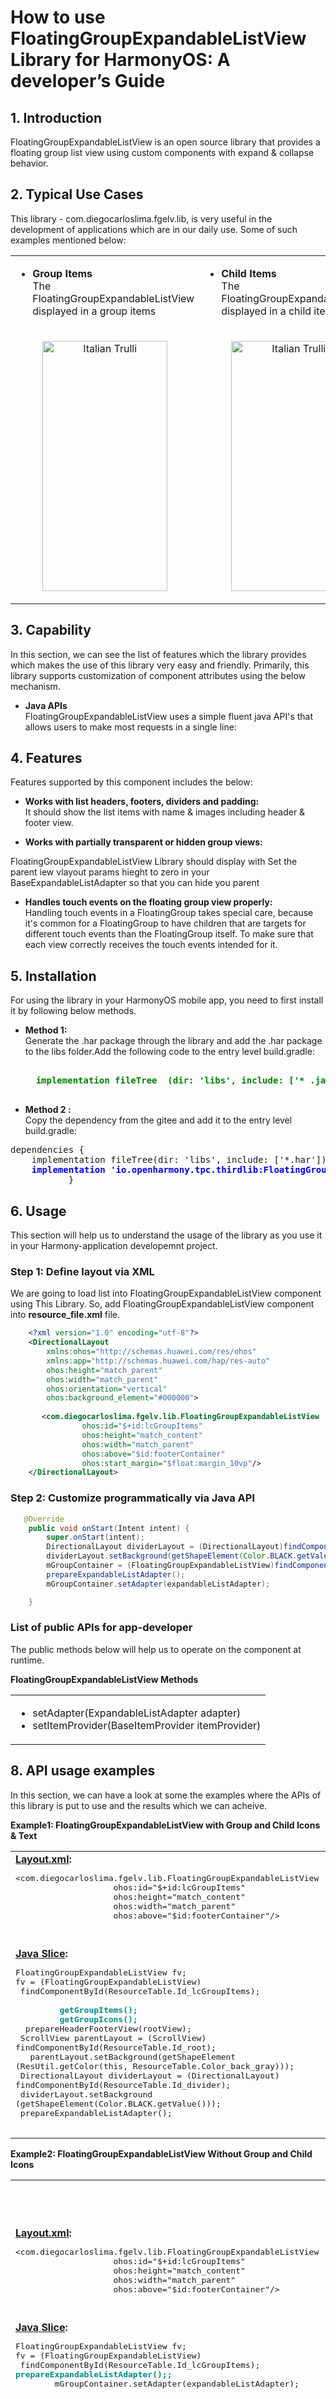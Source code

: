 
# How to use FloatingGroupExpandableListView  Library for HarmonyOS: A developer’s Guide

## **1. Introduction**

FloatingGroupExpandableListView is an open source library that provides a floating group list view using custom components with expand & collapse behavior.

## **2. Typical Use Cases**
This library - com.diegocarloslima.fgelv.lib, is very useful in the development of applications which are in our daily use. Some of such examples mentioned below:


<div align="center">
<table>
    <tr>
        <td>
            <ul><li><b>Group Items</b></br>The FloatingGroupExpandableListView displayed in a group items </li><ul>
        </td>
       <td>
            <ul><li><b>Child Items</b></br>The FloatingGroupExpandableListView displayed in a child items.</li><ul>
        </td>
    </tr>
    <tr>
        <td width="50%"><p align="center"><img src="FGELVImages/image1.gif" alt="Italian Trulli" style="width:200px;height:400px;"></p></td>
        <td width="100%"><p align="center"><img src="FGELVImages/image2.gif" alt="Italian Trulli" style="width:200px;height:400px;"></p></td>
    </tr>
</table>
</div>



## **3. Capability**
In this section, we can see the list of features which the library provides which makes the use of this library very easy and friendly. Primarily, this library supports customization of component attributes using the below mechanism.

* **Java APIs**</br>
FloatingGroupExpandableListView  uses a simple fluent java API's that allows users to make most requests in a single line:
 
## **4. Features**
Features supported by this component includes the below:
* **Works with list headers, footers, dividers and padding:** </br>
It should show the list items with name & images including header & footer view.

* **Works with partially transparent or hidden group views:**<br>
 
FloatingGroupExpandableListView Library should display with Set the parent iew vlayout params hieght to zero in your BaseExpandableListAdapter so that you can hide you parent
* **Handles touch events on the floating group view properly:**<br>
 Handling touch events in a FloatingGroup takes special care, because it's common for a FloatingGroup to have children that are targets for different touch events than the FloatingGroup itself. To make sure that each view correctly receives the touch events intended for it.
## **5. Installation**
For using the library in your HarmonyOS mobile app, you need to first install it by following below methods.

* **Method 1:**  </br>
Generate the .har package through the library and add the .har package to the libs folder.Add the following code to the entry level build.gradle:
    <pre>
       <b style="color:green">
    implementation fileTree  (dir: 'libs', include: ['* .jar', '* .har'])
       </b>
</pre>

* **Method 2 :**  </br>
Copy the dependency from the gitee and add it to the entry level build.gradle:
<pre>
dependencies {
    implementation fileTree(dir: 'libs', include: ['*.har'])
    <b style="color:blue;">implementation 'io.openharmony.tpc.thirdlib:FloatingGroupExpandableListView:1.0.1'</b>
           }
</pre>


## **6. Usage**
This section will help us to understand the usage of the library as you use it in your Harmony-application developemnt project.

### **Step 1: Define layout via XML**
We are going to load list  into FloatingGroupExpandableListView component using This  Library. So, add FloatingGroupExpandableListView component into <strong>resource_file.xml</strong> file.

```xml
    <?xml version="1.0" encoding="utf-8"?>
    <DirectionalLayout
        xmlns:ohos="http://schemas.huawei.com/res/ohos"
        xmlns:app="http://schemas.huawei.com/hap/res-auto"
        ohos:height="match_parent"
        ohos:width="match_parent"
        ohos:orientation="vertical"
        ohos:background_element="#000000">
            
       <com.diegocarloslima.fgelv.lib.FloatingGroupExpandableListView
                ohos:id="$+id:lcGroupItems"
                ohos:height="match_content"
                ohos:width="match_parent"
                ohos:above="$id:footerContainer"
                ohos:start_margin="$float:margin_10vp"/>
    </DirectionalLayout>
```
### **Step 2: Customize programmatically via Java API**
```java
   @Override
    public void onStart(Intent intent) {
        super.onStart(intent);
        DirectionalLayout dividerLayout = (DirectionalLayout)findComponentById(ResourceTable.Id_divider);
        dividerLayout.setBackground(getShapeElement(Color.BLACK.getValue()));
        mGroupContainer = (FloatingGroupExpandableListView)findComponentById(ResourceTable.Id_lcGroupItems);
        prepareExpandableListAdapter();
        mGroupContainer.setAdapter(expandableListAdapter);

    }
```

### **List of public APIs for app-developer**
The public methods below will help us to operate on the component at runtime.

**FloatingGroupExpandableListView  Methods**
<table>
<tr>
    <td>
        <ul>
            <li>setAdapter(ExpandableListAdapter adapter)</li>
            <li>setItemProvider(BaseItemProvider itemProvider)</li>
        </ul>
    </td>
  
</tr>
</table>

## **8. API usage examples**
In this section, we can have a look at some the examples where the APIs of this library is put to use and the results which we can acheive.

**Example1: FloatingGroupExpandableListView with Group and Child Icons & Text**
<table>
    <tr>
        <td width=700px">
        <b><u>Layout.xml</u>:</b>
        <pre>
&ltcom.diegocarloslima.fgelv.lib.FloatingGroupExpandableListView
                    ohos:id="$+id:lcGroupItems"
                    ohos:height="match_content"
                    ohos:width="match_parent"
                    ohos:above="$id:footerContainer"/>
</br>
</pre>
<b><u>Java Slice</u>:</b>
<pre>
FloatingGroupExpandableListView fv;
fv = (FloatingGroupExpandableListView)
 findComponentById(ResourceTable.Id_lcGroupItems);
<b style="color:DarkCyan;">
         getGroupItems();
         getGroupIcons();</b>
  prepareHeaderFooterView(rootView);
 ScrollView parentLayout = (ScrollView) 
findComponentById(ResourceTable.Id_root);
   parentLayout.setBackground(getShapeElement
(ResUtil.getColor(this, ResourceTable.Color_back_gray)));
 DirectionalLayout dividerLayout = (DirectionalLayout)
findComponentById(ResourceTable.Id_divider);
 dividerLayout.setBackground
(getShapeElement(Color.BLACK.getValue()));
 prepareExpandableListAdapter();
        </pre>
        </td>
        <td width=300px">
        <p align="center"><img src="FGELVImages/image3.gif" alt="Italian Trulli" style="width:200px;height:400px;"></p>
        </td>
    </tr>
</table>


**Example2: FloatingGroupExpandableListView Without Group and Child Icons**
<table>
    <tr>
        <td width=700px">
        <b><u>Layout.xml</u>:</b>
        <pre>
&ltcom.diegocarloslima.fgelv.lib.FloatingGroupExpandableListView
                    ohos:id="$+id:lcGroupItems"
                    ohos:height="match_content"
                    ohos:width="match_parent"
                    ohos:above="$id:footerContainer"/>
</br>
</pre>
<b><u>Java Slice</u>:</b>
<pre>
FloatingGroupExpandableListView fv;
fv = (FloatingGroupExpandableListView)
 findComponentById(ResourceTable.Id_lcGroupItems);
<b style="color:DarkCyan;">prepareExpandableListAdapter();;</b>
        mGroupContainer.setAdapter(expandableListAdapter);
        </pre>
        </td>
        <td width=300px">
        <p align="center"><img src="FGELVImages/image4.gif" alt="Italian Trulli" style="width:200px;height:400px;"></p>
        </td>
    </tr>
</table>


**Example3: FloatingGroupExpandableListView with SlidingDrawer****
<table>
    <tr>
        <td width=700px">
        <b><u>Layout.xml</u>:</b>
        <pre>
&ltcom.diegocarloslima.fgelv.lib.FloatingGroupExpandableListView
                    ohos:id="$+id:lcGroupItems"
                    ohos:height="match_content"
                    ohos:width="match_parent"
                    ohos:above="$id:footerContainer"/>
</br>
</pre>
<b><u>Java Slice</u>:</b>
<pre>
SlidingDrawer drawer;
drawer= (SlidingDrawer)
findComponentById(ResourceTable.Id_slide); 
FloatingGroupExpandableListView fv;
fv = (FloatingGroupExpandableListView)
 findComponentById(ResourceTable.Id_lcGroupItems);
<b style="color:DarkCyan;">drawer.setOnDrawerScrollListener(this);
        drawer.setOnDrawerOpenListener(this);
        drawer.setOnDrawerCloseListener(this);</b>
        mGroupContainer.setAdapter(expandableListAdapter);
        </pre>
        </td>
        <td width=300px">
        <p align="center"><img src="FGELVImages/image5.gif" alt="Italian Trulli" style="width:200px;height:400px;"></p>
        </td>
    </tr>
</table>


## **9. Conclusion**
FloatingGroupExpandableListView is a very easy to use and very powerful library.The performance of the library is very good even when it works on one of the latest operating systems in the world, which is HarmonyOS!

* For more exciting libraries to develop your app, peep into third-party-components at </br>
[OpenHarmony-TPC](https://gitee.com/openharmony-tpc)

* To know more about the developement work happening on harmony aaplication layer, and even be part of the exciting stuff, watch this space of [Application Library Engineering Group](https://github.com/applibgroup)
